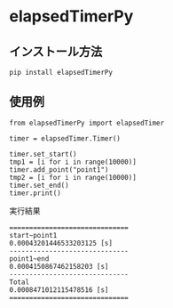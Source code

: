 # elapsedTimerPy
## インストール方法
```pip install elapsedTimerPy```
## 使用例
```
from elapsedTimerPy import elapsedTimer

timer = elapsedTimer.Timer()

timer.set_start()
tmp1 = [i for i in range(10000)]
timer.add_point("point1")
tmp2 = [i for i in range(10000)]
timer.set_end()
timer.print()
```

実行結果

```
==============================
start~point1
0.00043201446533203125 [s]
------------------------------
point1~end
0.0004150867462158203 [s]
------------------------------
Total
0.0008471012115478516 [s]
==============================
```
